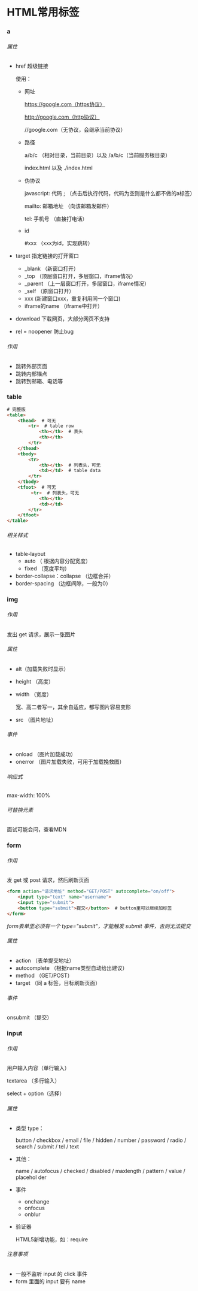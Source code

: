 # HTML常用标签

### a

###### 属性

* href    超级链接

  使用：

  * 网址

    https://google.com（https协议）

    http://google.com（http协议）

    //google.com（无协议，会继承当前协议）

  * 路径

    a/b/c （相对目录，当前目录）以及 /a/b/c（当前服务根目录）

    index.html 以及 ./index.html

  * 伪协议

    javascript: 代码 ;  （点击后执行代码，代码为空则是什么都不做的a标签）

    mailto: 邮箱地址  （向该邮箱发邮件）

    tel: 手机号 （直接打电话）

  * id

    \#xxx （xxx为id，实现跳转）

* target    指定链接的打开窗口
  * _blank （新窗口打开）
  * _top （顶层窗口打开，多层窗口，iframe情况）
  * _parent （上一层窗口打开，多层窗口，iframe情况）
  * _self （原窗口打开）
  * xxx  (新建窗口xxx，重复利用同一个窗口)
  * iframe的name （iframe中打开）
* download   下载网页，大部分网页不支持
* rel = noopener   防止bug

###### 作用

* 跳转外部页面
* 跳转内部锚点
* 跳转到邮箱、电话等

### table

```html
# 完整版
<table>
    <thead>  # 可无
        <tr>  # table row
            <th></th>  # 表头
            <th></th>
        </tr>
    </thead>
    <tbody>
        <tr>
            <th></th>  # 列表头，可无
            <td></td>  # table data
        </tr>
    </tbody>
    <tfoot>  # 可无
         <tr>  # 列表头，可无
            <th></th>
            <td></td>
        </tr>
    </tfoot>
</table>
```

###### 相关样式

* table-layout
  * auto （ 根据内容分配宽度）
  * fixed （宽度平均）
* border-collapse：collapse （边框合并）
* border-spacing （边框间隙，一般为0）

### img

###### 作用

发出 get 请求，展示一张图片

###### 属性

* alt（加载失败时显示）

* height  （高度）

* width  （宽度）

  宽、高二者写一，其余自适应，都写图片容易变形

* src （图片地址）

###### 事件

* onload （图片加载成功）
* onerror （图片加载失败，可用于加载挽救图）

###### 响应式

max-width: 100%

###### 可替换元素

面试可能会问，查看MDN

### form

###### 作用

发 get 或 post 请求，然后刷新页面

```html
<form action="请求地址" method="GET/POST" autocomplete="on/off">
    <input type="text" name="username">
    <input type="submit">
    <button type="submit">提交</button>  # button里可以继续加标签
</form>
```

*form表单里必须有一个 type="submit"，才能触发 submit 事件，否则无法提交*

###### 属性

* action （表单提交地址）
* autocomplete （根据name类型自动给出建议）
* method （GET/POST）
* target （同 a 标签，目标刷新页面）

###### 事件

onsubmit （提交）

### input

###### 作用

用户输入内容（单行输入）

textarea （多行输入）

select + option（选择）

###### 属性

* 类型 type：

  button / checkbox / email / file / hidden / number / password / radio / search / submit / tel / text

* 其他：

  name / autofocus / checked / disabled / maxlength / pattern / value / placehol der

* 事件

  * onchange
  * onfocus
  * onblur

* 验证器

  HTML5新增功能，如：require

###### 注意事项

* 一般不监听 input 的 click 事件
* form 里面的 input 要有 name
